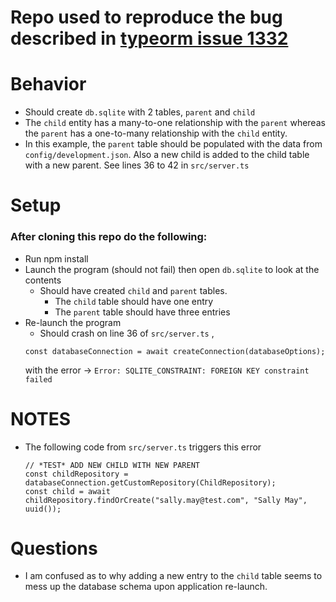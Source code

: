 # Repo used to reproduce the bug described in [typeorm issue 1332](https://github.com/typeorm/typeorm/issues/1332)

# Behavior
- Should create `db.sqlite` with 2 tables, `parent` and `child`
- The `child` entity has a many-to-one relationship with the `parent` whereas the `parent` has a one-to-many relationship with the `child` entity.
- In this example, the `parent` table should be populated with the data from `config/development.json`. Also a new child is added to the child table with a new parent. See lines 36 to 42 in `src/server.ts`

# Setup
### After cloning this repo do the following:
- Run npm install
- Launch the program (should not fail) then open `db.sqlite` to look at the contents
  - Should have created `child` and `parent` tables.
      - The `child` table should have one entry
      - The `parent` table should have three entries
- Re-launch the program
  - Should crash on line 36 of `src/server.ts` ,
  ```
  const databaseConnection = await createConnection(databaseOptions);
  ```
   with the error -> `Error: SQLITE_CONSTRAINT: FOREIGN KEY constraint failed`

# NOTES
- The following code from `src/server.ts` triggers this error
  ```
  // *TEST* ADD NEW CHILD WITH NEW PARENT
  const childRepository = databaseConnection.getCustomRepository(ChildRepository);
  const child = await childRepository.findOrCreate("sally.may@test.com", "Sally May", uuid());
  ```

# Questions
- I am confused as to why adding a new entry to the `child` table seems to mess up the database schema upon application re-launch.
